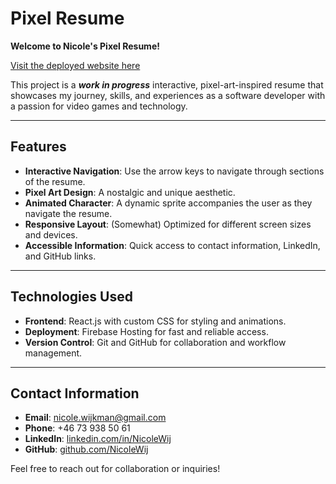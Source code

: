 # Pixel Resume

**Welcome to Nicole's Pixel Resume!** 

[Visit the deployed website here](https://nicoles-website-world.web.app)

This project is a ***work in progress*** interactive, pixel-art-inspired resume that showcases my journey, skills, and experiences as a software developer with a passion for video games and technology.

---

## Features

- **Interactive Navigation**: Use the arrow keys to navigate through sections of the resume.
- **Pixel Art Design**: A nostalgic and unique aesthetic.
- **Animated Character**: A dynamic sprite accompanies the user as they navigate the resume.
- **Responsive Layout**: (Somewhat) Optimized for different screen sizes and devices.
- **Accessible Information**: Quick access to contact information, LinkedIn, and GitHub links.

---

## Technologies Used

- **Frontend**: React.js with custom CSS for styling and animations.
- **Deployment**: Firebase Hosting for fast and reliable access.
- **Version Control**: Git and GitHub for collaboration and workflow management.

---

## Contact Information

- **Email**: nicole.wijkman@gmail.com
- **Phone**: +46 73 938 50 61
- **LinkedIn**: [linkedin.com/in/NicoleWij](https://www.linkedin.com/in/nicole-wijkman-ab3167180/)
- **GitHub**: [github.com/NicoleWij](https://github.com/NicoleWij)

Feel free to reach out for collaboration or inquiries!
